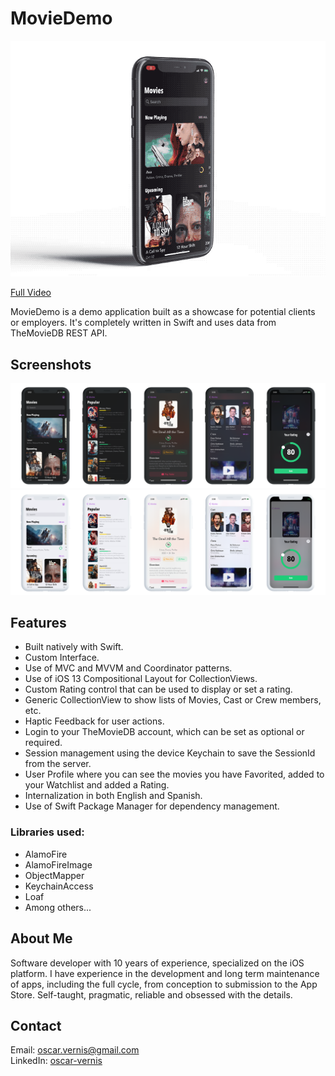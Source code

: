 # MovieDemo

![](images/videodemo.gif)

[Full Video](https://dl.dropboxusercontent.com/s/oz6onb19ov46u4f/video_screen.MP4?dl=0)

MovieDemo is a demo application built as a showcase for potential clients or employers. It's completely written in Swift and uses data from TheMovieDB REST API.

## Screenshots

![](images/Screenshots-Dark.png)
![](images/Screenshots-Light.png)

## Features
- Built natively with Swift.
- Custom Interface.
- Use of MVC and MVVM and Coordinator patterns.
- Use of iOS 13 Compositional Layout for CollectionViews.
- Custom Rating control that can be used to display or set a rating.
- Generic CollectionView to show lists of Movies, Cast or Crew members, etc.
- Haptic Feedback for user actions.
- Login to your TheMovieDB account, which can be set as optional or required.
- Session management using the device Keychain to save the SessionId from the server.
- User Profile where you can see the movies you have Favorited, added to your Watchlist and added a Rating.
- Internalization in both English and Spanish.
- Use of Swift Package Manager for dependency management.

### Libraries used:
- AlamoFire
- AlamoFireImage
- ObjectMapper
- KeychainAccess
- Loaf
- Among others...


## About Me
Software developer with 10 years of experience, specialized on the iOS platform. I have experience in the development and long term maintenance of apps, including the full cycle, from conception to submission to the App Store. Self-taught, pragmatic, reliable and obsessed with the details.

## Contact
Email: <oscar.vernis@gmail.com><br>
LinkedIn: [oscar-vernis](https://www.linkedin.com/in/oscar-vernis/)